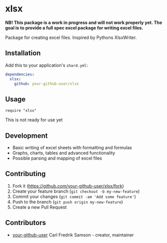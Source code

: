 # xlsx

**NB! This package is a work in progress
and will not work properly yet. The goal is to provide a full spec excel package for writing excel files.**

Package for creating excel files. Inspired by Pythons XlsxWriter.

## Installation

Add this to your application's `shard.yml`:

```yaml
dependencies:
  xlsx:
    github: your-github-user/xlsx
```

## Usage

```crystal
require "xlsx"
```

This is not ready for use yet

## Development
- Basic writing of excel sheets with formatting and formulas
- Graphs, charts, tables and advanced functionality
- Possible parsing and mapping of excel files


## Contributing

1. Fork it (<https://github.com/your-github-user/xlsx/fork>)
2. Create your feature branch (`git checkout -b my-new-feature`)
3. Commit your changes (`git commit -am 'Add some feature'`)
4. Push to the branch (`git push origin my-new-feature`)
5. Create a new Pull Request

## Contributors

- [your-github-user](https://github.com/your-github-user) Carl Fredrik Samson - creator, maintainer
